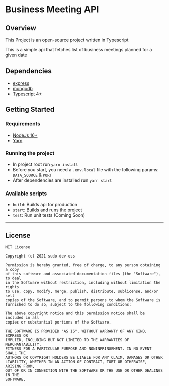 # Business Meeting API

## Overview

This Project is an open-source project written in Typescript

This is a simple api that fetches list of business meetings planned for a given date

## Dependencies

- [express](https://github.com/expressjs/express)
- [mongodb](https://github.com/mongodb/node-mongodb-native)
- [Typescript 4+](https://www.typescriptlang.org/)

## Getting Started

### Requirements

- [NodeJs 16+](https://nodejs.org/en/)
- [Yarn](https://yarnpkg.com/)

### Running the project

- In project root run `yarn install`
- Before you start, you need a `.env.local` file with the following params: `DATA_SOURCE` & `PORT`
- After dependencies are installed run `yarn start`

### Available scripts

- `build`: Builds api for production
- `start`: Builds and runs the project
- `test`: Run unit tests (Coming Soon)

---

## License

```text
MIT License

Copyright (c) 2021 sudo-dev-oss

Permission is hereby granted, free of charge, to any person obtaining a copy
of this software and associated documentation files (the "Software"), to deal
in the Software without restriction, including without limitation the rights
to use, copy, modify, merge, publish, distribute, sublicense, and/or sell
copies of the Software, and to permit persons to whom the Software is
furnished to do so, subject to the following conditions:

The above copyright notice and this permission notice shall be included in all
copies or substantial portions of the Software.

THE SOFTWARE IS PROVIDED "AS IS", WITHOUT WARRANTY OF ANY KIND, EXPRESS OR
IMPLIED, INCLUDING BUT NOT LIMITED TO THE WARRANTIES OF MERCHANTABILITY,
FITNESS FOR A PARTICULAR PURPOSE AND NONINFRINGEMENT. IN NO EVENT SHALL THE
AUTHORS OR COPYRIGHT HOLDERS BE LIABLE FOR ANY CLAIM, DAMAGES OR OTHER
LIABILITY, WHETHER IN AN ACTION OF CONTRACT, TORT OR OTHERWISE, ARISING FROM,
OUT OF OR IN CONNECTION WITH THE SOFTWARE OR THE USE OR OTHER DEALINGS IN THE
SOFTWARE.
```
